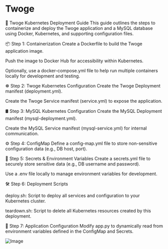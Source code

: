 # **Twoge**

🚀 Twoge Kubernetes Deployment Guide
This guide outlines the steps to containerize and deploy the Twoge application and a MySQL database using Docker, Kubernetes, and supporting configuration files.

📦 Step 1: Containerization
Create a Dockerfile to build the Twoge application image.

Push the image to Docker Hub for accessibility within Kubernetes.

Optionally, use a docker-compose.yml file to help run multiple containers locally for development and testing.

☸️ Step 2: Twoge Kubernetes Configuration
Create the Twoge Deployment manifest (deployment.yml).

Create the Twoge Service manifest (service.yml) to expose the application.

🛢 Step 3: MySQL Kubernetes Configuration
Create the MySQL Deployment manifest (mysql-deployment.yml).

Create the MySQL Service manifest (mysql-service.yml) for internal communication.

⚙️ Step 4: ConfigMap
Define a config-map.yml file to store non-sensitive configuration data (e.g., DB host, port).

🔐 Step 5: Secrets & Environment Variables
Create a secrets.yml file to securely store sensitive data (e.g., DB username and password).

Use a .env file locally to manage environment variables for development.

🛠 Step 6: Deployment Scripts

deploy.sh: Script to deploy all services and configuration to your Kubernetes cluster.

teardown.sh: Script to delete all Kubernetes resources created by this deployment.

🧠 Step 7: Application Configuration
Modify app.py to dynamically read from environment variables defined in the ConfigMap and Secrets.


![Image](https://github.com/user-attachments/assets/c2cd71b9-4023-4eac-aa62-5333808045b0)
